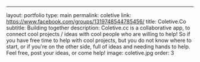 ---
layout: portfolio
type: main
permalink: coletive
link: https://www.facebook.com/groups/1319748544785456/
title: Coletive.Co
subtitle: Building together
description: Coletive.cc is a collaborative app, to connect cool projects / ideas with cool people who are willing to help!
So if you have free time to help with cool projects, but you do not know where to start, or if you're on the other side, full of ideas and needing hands to help. Feel free, post your ideas, or come help!
image: coletive.jpg
order: 3
